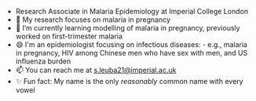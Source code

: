 - Research Associate in Malaria Epidemiology at Imperial College London
- 🔭 My research focuses on malaria in pregnancy
- 🌱 I’m currently learning modelling of malaria in pregnancy, previously worked on first-trimester malaria
- 😄 I'm an epidemiologist focusing on infectious diseases:
        - e.g., malaria in pregnancy, HIV among Chinese men who have sex with men, and US influenza burden
- 📫 You can reach me at s.leuba21@imperial.ac.uk
- ✨ Fun fact: My name is the only *reasonably* common name with every vowel

<!--
**sequoialeuba/sequoialeuba** is a ✨ _special_ ✨ repository because its `README.md` (this file) appears on your GitHub profile.

Here are some ideas to get you started:

- 🔭 I’m currently working on ...
- 🌱 I’m currently learning ...
- 👯 I’m looking to collaborate on ...
- 🤔 I’m looking for help with ...
- 💬 Ask me about ...
- 📫 How to reach me: ...
- 😄 Pronouns: ...
- ⚡ Fun fact: ...
-->
